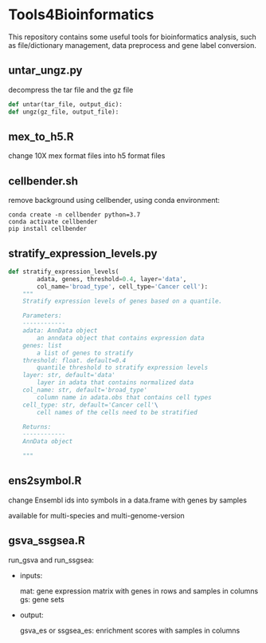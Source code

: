 # Tools4Bioinformatics

This repository contains some useful tools for bioinformatics analysis, such as file/dictionary management, data preprocess and gene label conversion.

## untar_ungz.py

decompress the tar file and the gz file

```python
def untar(tar_file, output_dic):
def ungz(gz_file, output_file):
```

## mex_to_h5.R

change 10X mex format files into h5 format files

## cellbender.sh

remove background using cellbender, using conda environment:

```shell
conda create -n cellbender python=3.7
conda activate cellbender
pip install cellbender
```

## stratify_expression_levels.py

```python
def stratify_expression_levels(
        adata, genes, threshold=0.4, layer='data',
        col_name='broad_type', cell_type='Cancer cell'):
    """
    Stratify expression levels of genes based on a quantile.

    Parameters:
    ------------
    adata: AnnData object
        an anndata object that contains expression data
    genes: list
        a list of genes to stratify
    threshold: float. default=0.4
        quantile threshold to stratify expression levels
    layer: str, default='data'
        layer in adata that contains normalized data
    col_name: str, default='broad_type'
        column name in adata.obs that contains cell types
    cell_type: str, default='Cancer cell'\
        cell names of the cells need to be stratified

    Returns:
    ------------
    AnnData object

    """
```


## ens2symbol.R

change Ensembl ids into symbols in a data.frame with genes by samples

available for multi-species and multi-genome-version

## gsva_ssgsea.R

run_gsva and run_ssgsea: 

* inputs:

  mat: gene expression matrix with genes in rows and samples in columns
  gs: gene sets

* output:

  gsva_es or ssgsea_es: enrichment scores with samples in columns

